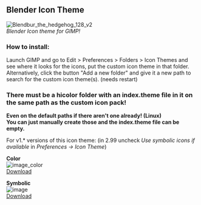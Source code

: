 ## Blender Icon Theme
    
![Blendbur_the_hedgehog_128_v2](https://github.com/user-attachments/assets/de0f3bb5-f6d1-496a-99a4-b32456b85ceb)  
*Blender Icon theme for GIMP!*  

### How to install:  
Launch GIMP and go to Edit > Preferences > Folders > Icon Themes and see where it looks for the icons, put the custom icon theme in that folder.  
Alternatively, click the button "Add a new folder" and give it a new path to search for the custom icon theme(s). (needs restart)  

### **There must be a hicolor folder with an index.theme file in it on the same path as the custom icon pack!**  
**Even on the default paths if there aren't one already! (Linux)**  
**You can just manually create those and the index.theme file can be empty.**

For v1.* versions of this icon theme:
(in 2.99 uncheck *Use symbolic icons if available* in *Preferences *->* Icon Theme*)  

**Color**  
![image_color](https://github.com/Uzugijin/GIMP-IconThemes/assets/116717813/ebf65872-e810-49c0-84d0-ea121455f9ae)  
[Download](https://github.com/Uzugijin/GIMP-IconThemes/releases/download/v1.0.2/BlenderIcons-1-0-2.zip)  

**Symbolic**  
![image](https://github.com/Uzugijin/GIMP-IconThemes/assets/116717813/2b32c59f-7ae6-4e38-9f59-3392d4e6cd22)  
[Download](https://github.com/Uzugijin/GIMP-IconThemes/releases/download/v1.0.2/BlenderSymbolic-1-0-2.zip)  
